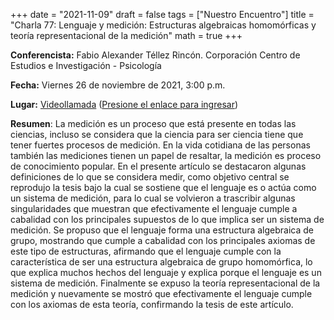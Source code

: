 +++
date      = "2021-11-09"
draft     = false
tags      = ["Nuestro Encuentro"]
title     = "Charla 77:  Lenguaje y medición: Estructuras algebraicas homomórficas y teoría representacional de la medición"
math      = true
+++

**Conferencista:**  Fabio Alexander Téllez Rincón. Corporación Centro de Estudios e Investigación - Psicología

**Fecha:** Viernes 26 de noviembre de 2021, 3:00 p.m.

**Lugar:** [Videollamada](https://meet.google.com/izy-pzig-pbf)  ([Presione el enlace para ingresar](https://meet.google.com/izy-pzig-pbf))

**Resumen**: La medición es un proceso que está presente en todas las ciencias, incluso se considera que la ciencia para ser ciencia tiene que tener fuertes procesos de medición. En la vida cotidiana de las personas también las mediciones tienen un papel de resaltar, la medición es proceso de conocimiento popular. En el presente artículo se destacaron algunas definiciones de lo que se considera medir, como objetivo central se reprodujo la tesis bajo la cual se sostiene que el lenguaje es o actúa como un sistema de medición, para lo cual se volvieron a trascribir algunas singularidades que muestran que efectivamente el lenguaje cumple a cabalidad con los principales supuestos de lo que implica ser un sistema de medición. Se propuso que el lenguaje forma una estructura algebraica de grupo, mostrando que cumple a cabalidad con los principales axiomas de este tipo de estructuras, afirmando que el lenguaje cumple con la característica de ser una estructura algebraica de grupo homomórfica, lo que explica muchos hechos del lenguaje y explica porque el lenguaje es un sistema de medición. Finalmente se expuso la teoría representacional de la medición y nuevamente se mostró que efectivamente el lenguaje cumple con los axiomas de esta teoría, confirmando la tesis de este artículo.
